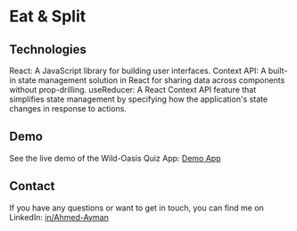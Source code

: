 # Eat & Split

## Technologies

React: A JavaScript library for building user interfaces.
Context API: A built-in state management solution in React for sharing data across components without prop-drilling.
useReducer: A React Context API feature that simplifies state management by specifying how the application's state changes in response to actions.

## Demo

See the live demo of the Wild-Oasis Quiz App: [Demo App](https://ahmed-ayman-eatsplit.netlify.app/)

## Contact

If you have any questions or want to get in touch, you can find me on LinkedIn: [in/Ahmed-Ayman](https://www.linkedin.com/in/ahmed-ayman-723605229/)
